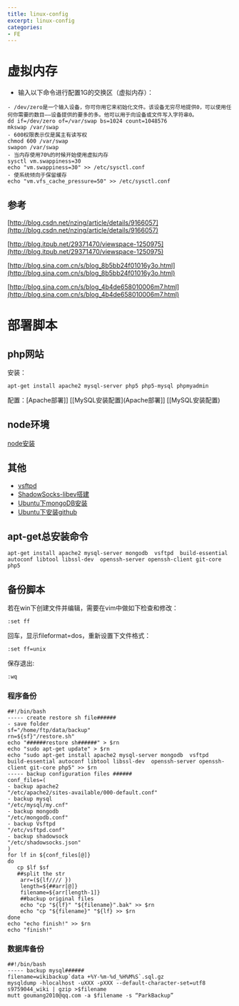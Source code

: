 ```yaml
---
title: linux-config
excerpt: linux-config
categories: 
- FE
---
```




# 虚拟内存
* 输入以下命令进行配置1G的交换区（虚拟内存）：
```
- /dev/zero是一个输入设备，你可你用它来初始化文件。该设备无穷尽地提供0，可以使用任何你需要的数目——设备提供的要多的多。他可以用于向设备或文件写入字符串0。
dd if=/dev/zero of=/var/swap bs=1024 count=1048576
mkswap /var/swap
- 600权限表示仅是属主有读写权
chmod 600 /var/swap
swapon /var/swap
- 当内存使用70%的时候开始使用虚拟内存
sysctl vm.swappiness=30
echo "vm.swappiness=30" >> /etc/sysctl.conf
- 使系统倾向于保留缓存
echo "vm.vfs_cache_pressure=50" >> /etc/sysctl.conf
```

## 参考
[http://blog.csdn.net/nzing/article/details/9166057](http://blog.csdn.net/nzing/article/details/9166057)

[http://blog.itpub.net/29371470/viewspace-1250975](http://blog.itpub.net/29371470/viewspace-1250975)

[http://blog.sina.com.cn/s/blog_8b5bb24f01016y3o.html](http://blog.sina.com.cn/s/blog_8b5bb24f01016y3o.html)

[http://blog.sina.com.cn/s/blog_4b4de658010006m7.html](http://blog.sina.com.cn/s/blog_4b4de658010006m7.html)

# 部署脚本
## php网站
安装：
```
apt-get install apache2 mysql-server php5 php5-mysql phpmyadmin
```
配置：[Apache部署]] [[MySQL安装配置](Apache部署]] [[MySQL安装配置)

## node环境
[node安装](node安装)

## 其他
* [vsftpd](vsftpd)
* [ShadowSocks-libev搭建](ShadowSocks-libev搭建)
* [Ubuntu下mongoDB安装](Ubuntu下mongoDB安装)
* [Ubuntu下安装github](Ubuntu下安装github)

## apt-get总安装命令
```
apt-get install apache2 mysql-server mongodb  vsftpd  build-essential autoconf libtool libssl-dev  openssh-server openssh-client git-core php5
```

## 备份脚本
若在win下创建文件并编辑，需要在vim中做如下检查和修改：
```
:set ff 
```
回车，显示fileformat=dos，重新设置下文件格式：
```
:set ff=unix 
```
保存退出:
```
:wq 
```

### 程序备份
```
##!/bin/bash
----- create restore sh file######
- save folder
sf="/home/ftp/data/backup"
rn=${sf}"/restore.sh"
echo "######restore sh######" > $rn
echo "sudo apt-get update" > $rn
echo "sudo apt-get install apache2 mysql-server mongodb  vsftpd  build-essential autoconf libtool libssl-dev  openssh-server openssh-client git-core php5" >> $rn
----- backup configuration files ######
conf_files=(
- backup apache2
"/etc/apache2/sites-available/000-default.conf" 
- backup mysql
"/etc/mysql/my.cnf" 
- backup mongodb
"/etc/mongodb.conf"
- backup Vsftpd
"/etc/vsftpd.conf"
- backup shadowsock
"/etc/shadowsocks.json"
)
for lf in ${conf_files[@]}
do
   cp $lf $sf
   ##split the str
    arr=(${lf//// }) 
    length=${##arr[@]} 
    filename=${arr[length-1]}
    ##backup original files
    echo "cp "${lf}" "${filename}".bak" >> $rn
    echo "cp "${filename}" "${lf} >> $rn
done
echo "echo finish!" >> $rn
echo "finish!"
```

### 数据库备份
```
##!/bin/bash
----- backup mysql######
filename=wikibackup`data +%Y-%m-%d_%H%M%S`.sql.gz
mysqldump -hlocalhost -uXXX -pXXX --default-character-set=utf8 s9759044_wiki | gzip >$filename
mutt goumang2010@qq.com -a $filename -s “ParkBackup”
```
